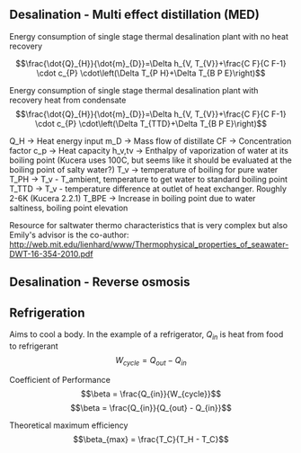 ## Desalination - Multi effect distillation (MED)
Energy consumption of single stage thermal desalination plant with no heat recovery

$$\frac{\dot{Q}_{H}}{\dot{m}_{D}}=\Delta h_{V, T_{V}}+\frac{C F}{C F-1} \cdot c_{P} \cdot\left(\Delta T_{P H}+\Delta T_{B P E}\right)$$

Energy consumption of single stage thermal desalination plant with recovery heat from condensate
$$\frac{\dot{Q}_{H}}{\dot{m}_{D}}=\Delta h_{V, T_{V}}+\frac{C F}{C F-1} \cdot c_{P} \cdot\left(\Delta T_{TTD}+\Delta T_{B P E}\right)$$

Q_H -> Heat energy input
m_D -> Mass flow of distillate
CF -> Concentration factor
c_p -> Heat capacity
h_v,tv -> Enthalpy of vaporization of water at its boiling point (Kucera uses 100C, but seems like it should be evaluated at the boiling point of salty water?)
T_v -> temperature of boiling for pure water
T_PH -> T_v - T_ambient, temperature to get water to standard boiling point
T_TTD -> T_v - temperature difference at outlet of heat exchanger. Roughly 2-6K (Kucera 2.2.1)
T_BPE -> Increase in boiling point due to water saltiness, boiling point elevation

Resource for saltwater thermo characteristics that is very complex but also Emily's advisor is the co-author: 
http://web.mit.edu/lienhard/www/Thermophysical_properties_of_seawater-DWT-16-354-2010.pdf

## Desalination - Reverse osmosis


## Refrigeration
Aims to cool a body. In the example of a refrigerator, $Q_{in}$ is heat from food to refrigerant
$$W_{cycle} = Q_{out} - Q_{in} $$

Coefficient of Performance
$$\beta = \frac{Q_{in}}{W_{cycle}}$$
$$\beta = \frac{Q_{in}}{Q_{out} - Q_{in}}$$

Theoretical maximum efficiency
$$\beta_{max} = \frac{T_C}{T_H - T_C}$$

